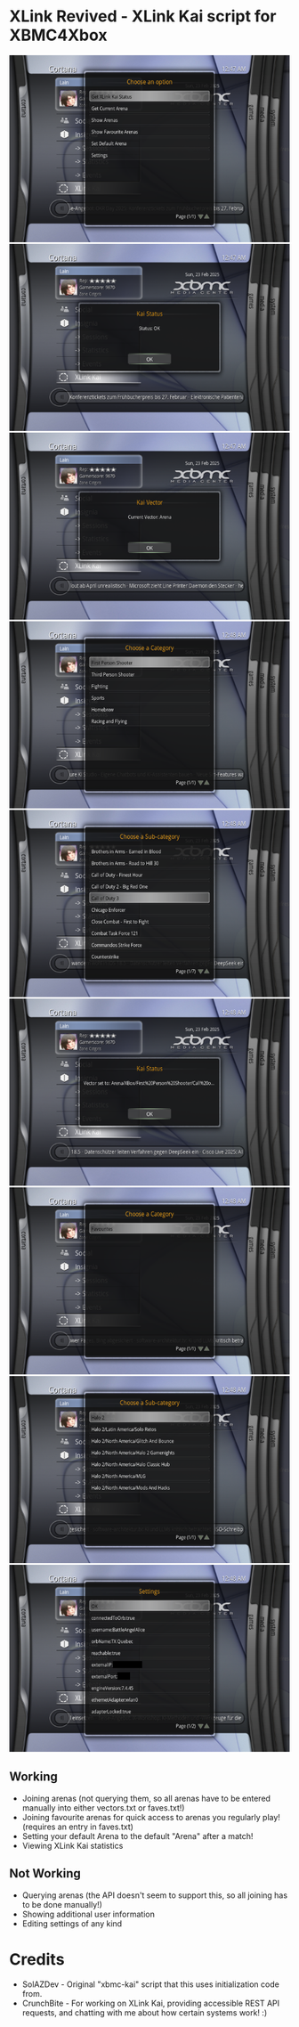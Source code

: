 # XLink Revived - XLink Kai script for XBMC4Xbox

![](screenshots/1.png)
![](screenshots/2.png)
![](screenshots/3.png)
![](screenshots/4.png)
![](screenshots/5.png)
![](screenshots/6.png)
![](screenshots/7.png)
![](screenshots/8.png)
![](screenshots/9.png)

## Working
- Joining arenas (not querying them, so all arenas have to be entered manually into either vectors.txt or faves.txt!)
- Joining favourite arenas for quick access to arenas you regularly play! (requires an entry in faves.txt)
- Setting your default Arena to the default "Arena" after a match!
- Viewing XLink Kai statistics

## Not Working
- Querying arenas (the API doesn't seem to support this, so all joining has to be done manually!)
- Showing additional user information
- Editing settings of any kind

# Credits
- SolAZDev - Original "xbmc-kai" script that this uses initialization code from.
- CrunchBite - For working on XLink Kai, providing accessible REST API requests, and chatting with me about how certain systems work! :)
